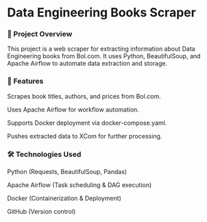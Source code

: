 # Data Engineering Books Scraper

### 📌 Project Overview

This project is a web scraper for extracting information about Data Engineering books from Bol.com. It uses Python, BeautifulSoup, and Apache Airflow to automate data extraction and storage.

### 🚀 Features

Scrapes book titles, authors, and prices from Bol.com.

Uses Apache Airflow for workflow automation.

Supports Docker deployment via docker-compose.yaml.

Pushes extracted data to XCom for further processing.

### 🛠️ Technologies Used

Python (Requests, BeautifulSoup, Pandas)

Apache Airflow (Task scheduling & DAG execution)

Docker (Containerization & Deployment)

GitHub (Version control)
